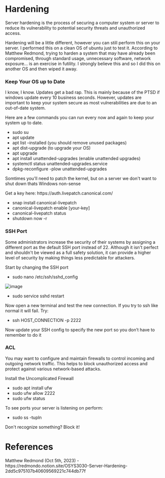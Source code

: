 <h1>Hardening</h1>
<p>Server hardening is the process of securing a computer system or server to reduce its vulnerability to potential security threats and unauthorized access.</p>
<p>Hardening will be a little different, however you can still perform this on your server. I performed this on a clean OS of ubuntu just to test it. According to Matthew Redmond, trying to harden a system that may have already been compromised, through standard usage, unnecessary software, network exposure… is an exercise in futility. I strongly believe this and so I did this on another OS and then wiped it away.</p>
<h3>Keep Your OS up to Date</h3>
<p>I know, I know. Updates get a bad rap. This is mainly because of the PTSD if windows update every 10 business seconds. However, updates are important to keep your system secure as most vulnerabilities are due to an out-of-date system.</p>
<p>Here are a few commands you can run every now and again to keep your system up to date.</p>
<ul>
  <li>sudo su</li>
  <li>apt update</li>
  <li>apt list –installed (you should remove unused packages)</li>
  <li>apt dist-upgrade (to upgrade your OS)</li>
  <li>apt upgrade</li>
  <li>apt install unattended-upgrades (enable unattended upgrades)</li>
  <li>systemctl status unattended-upgrades.service</li>
  <li>dpkg-reconfigure -plow unattended-upgrades</li>
</ul>
<p>Somtimes you'll need to patch the kernel, but on a server we don't want to shut down thats Windows non-sense</p>
<p>Get a key here: https://auth.livepatch.canonical.com/ </p>
<ul>
  <li>snap install canonical-livepatch</li>
  <li>canonical-livepatch enable [your-key] </li>
  <li>canonical-livepatch status</li>
  <li>shutdown now -r</li>
</ul>

<h3>SSH Port</h3>
<p>Some administrators increase the security of their systems by assigning a different port as the default SSH port instead of 22. Although it isn't perfect and shouldn't be viewed as a full safety solution, it can provide a higher level of security by making things less predictable for attackers.</p>
<p>Start by changing the SSH port</p>
<ul>
  <li>sudo nano /etc/ssh/sshd_config</li>
</ul>

![image](https://github.com/kmartin011/Server-Config-and-Documentation/assets/148782985/1b3c32e7-b3bc-4527-81f4-fd20b373a026)

<ul>
  <li>sudo service sshd restart</li>
</ul>
<p>Now open a new terminal and test the new connection. If you try to ssh like normal it will fail. Try:</p>
<ul>
  <li>ssh HOST_CONNECTION -p 2222</li>
</ul>

<p>Now update your SSH config to specify the new port so you don’t have to remember to do it</p>

<h3>ACL</h3>
<p>You may want to configure and maintain firewalls to control incoming and outgoing network traffic. This helps to block unauthorized access and protect against various network-based attacks.</p>
<p>Install the Uncomplicated Firewall</p>
<ul>
  <li>sudo apt install ufw</li>
  <li>sudo ufw allow 2222</li>
  <li>sudo ufw status</li>
</ul>
<p>To see ports your server is listening on perform:</p>
<ul>
  <li>sudo ss -tupln</li>
</ul>
<p>Don't recognize something? Block it!</p>


<h1>References</h1>
<p>Matthew Redmond (Oct 5th, 2023) - https://redmondo.notion.site/OSYS3030-Server-Hardening-2dd5c975107b40609569221c744db77f</p>
